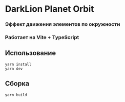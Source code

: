 # DarkLion Planet Orbit

### Эффект движения элементов по окружности
### Работает на Vite + TypeScript

## Использование
```
yarn install
yarn dev
```

## Сборка
```
yarn build
```